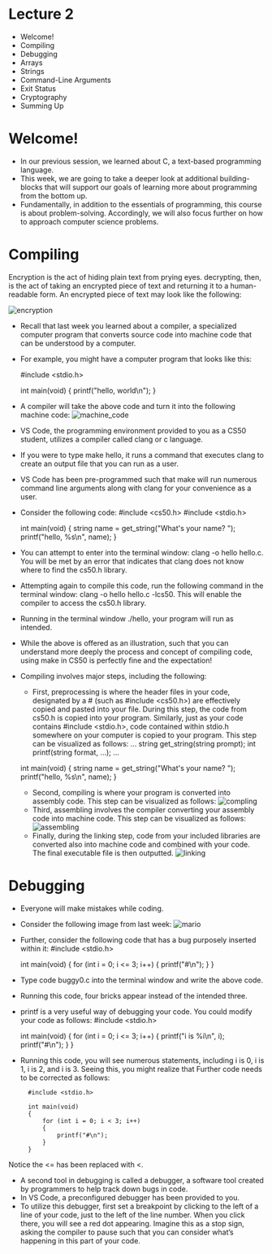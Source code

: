 # Lecture 2
- Welcome!
- Compiling
- Debugging
- Arrays
- Strings
- Command-Line Arguments
- Exit Status
- Cryptography
- Summing Up

# Welcome!
- In our previous session, we learned about C, a text-based programming language.
- This week, we are going to take a deeper look at additional building-blocks that will support our goals of learning more about programming from the bottom up.
- Fundamentally, in addition to the essentials of programming, this course is about problem-solving. Accordingly, we will also focus further on how to approach computer science problems.

# Compiling
Encryption is the act of hiding plain text from prying eyes. decrypting, then, is the act of taking an encrypted piece of text and returning it to a human-readable form.
An encrypted piece of text may look like the following:

![encryption](https://cs50.harvard.edu/x/2023/notes/2/cs50Week2Slide008.png)<br>
- Recall that last week you learned about a compiler, a specialized computer program that converts source code into machine code that can be understood by a computer.
- For example, you might have a computer program that looks like this:

    #include <stdio.h>

    int main(void)
    {
        printf("hello, world\n");
    }
- A compiler will take the above code and turn it into the following machine code:
![machine_code](https://cs50.harvard.edu/x/2023/notes/2/cs50Week2Slide012.png)

- VS Code, the programming environment provided to you as a CS50 student, utilizes a compiler called clang or c language.
- If you were to type make hello, it runs a command that executes clang to create an output file that you can run as a user.
- VS Code has been pre-programmed such that make will run numerous command line arguments along with clang for your convenience as a user.
- Consider the following code:
    #include <cs50.h>
    #include <stdio.h>

    int main(void)
    {
        string name = get_string("What's your name? ");
        printf("hello, %s\n", name);
    }
- You can attempt to enter into the terminal window: clang -o hello hello.c. You will be met by an error that indicates that clang does not know where to find the cs50.h library.
- Attempting again to compile this code, run the following command in the terminal window: clang -o hello hello.c -lcs50. This will enable the compiler to access the cs50.h library.
- Running in the terminal window ./hello, your program will run as intended.
- While the above is offered as an illustration, such that you can understand more deeply the process and concept of compiling code, using make in CS50 is perfectly fine and the expectation!
- Compiling involves major steps, including the following:
    - First, preprocessing is where the header files in your code, designated by a # (such as #include \<cs50.h\>) are effectively copied and pasted into your file. During this step, the code from cs50.h is copied into your program. Similarly, just as your code contains #include \<stdio.h\>, code contained within stdio.h somewhere on your computer is copied to your program. This step can be visualized as follows:
    ...
    string get_string(string prompt);
    int printf(string format, ...);
    ...

    int main(void)
    {
        string name = get_string("What's your name? ");
        printf("hello, %s\n", name);
    }
    - Second, compiling is where your program is converted into assembly code. This step can be visualized as follows:
    ![compling](https://cs50.harvard.edu/x/2023/notes/2/cs50Week2Slide033.png)
    - Third, assembling involves the compiler converting your assembly code into machine code. This step can be visualized as follows:
    ![assembling](https://cs50.harvard.edu/x/2023/notes/2/cs50Week2Slide038.png)
    - Finally, during the linking step, code from your included libraries are converted also into machine code and combined with your code. The final executable file is then outputted.
    ![linking](https://cs50.harvard.edu/x/2023/notes/2/cs50Week2Slide049.png)

# Debugging
- Everyone will make mistakes while coding.
- Consider the following image from last week:
![mario](https://cs50.harvard.edu/x/2023/notes/2/cs50Week2Slide061.png)
- Further, consider the following code that has a bug purposely inserted within it:
    #include <stdio.h>

    int main(void)
    {
        for (int i = 0; i <= 3; i++)
        {
            printf("#\n");
        }
    }
- Type code buggy0.c into the terminal window and write the above code.
- Running this code, four bricks appear instead of the intended three.
- printf is a very useful way of debugging your code. You could modify your code as follows:
    #include <stdio.h>

    int main(void)
    {
        for (int i = 0; i <= 3; i++)
        {
            printf("i is %i\n", i);
            printf("#\n");
        }
    }
- Running this code, you will see numerous statements, including i is 0, i is 1, i is 2, and i is 3. Seeing this, you might realize that Further code needs to be corrected as follows:

        #include <stdio.h>

        int main(void)
        {
            for (int i = 0; i < 3; i++)
            {
                printf("#\n");
            }
        }


Notice the <= has been replaced with <.

- A second tool in debugging is called a debugger, a software tool created by programmers to help track down bugs in code.
- In VS Code, a preconfigured debugger has been provided to you.
- To utilize this debugger, first set a breakpoint by clicking to the left of a line of your code, just to the left of the line number. When you click there, you will see a red dot appearing. Imagine this as a stop sign, asking the compiler to pause such that you can consider what’s happening in this part of your code.
